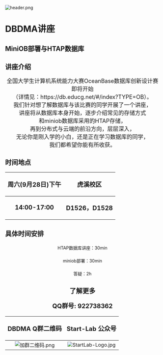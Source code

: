![header.png](https://s2.loli.net/2024/09/23/sXlRY1n7mZ6BL9e.png)

# DBDMA讲座

## MiniOB部署与HTAP数据库

## 讲座介绍

<center><p style="font-size:18px;">全国大学生计算机系统能力大赛OceanBase数据库创新设计赛即将开始<br>（详情见：https://db.educg.net/#/index?TYPE=OB）。<br>我们针对想了解数据库与该比赛的同学开展了一个讲座，<br>讲座将从数据库本身开始，逐步介绍常见的存储方式<br>和miniob数据库采用的HTAP存储，<br>再到分布式与云端的前沿方向，层层深入，<br>无论你是刚入学的小白，还是正在学习数据库的同学，<br>我们都希望你能有所收获。</center>

## 时间地点

| <p style="font-size:20px;">周六(9月28日)下午 |     <p style="font-size:20px;">虎溪校区     |
| :------------------------------------------: | :-----------------------------------------: |
|  <p style="font-size:20px;">**14:00-17:00**  | **<p style="font-size:20px;">D1526，D1528** |

## 具体时间安排

<p style="font-size:22px;"><center>HTAP数据库讲座：30min</center>

<p style="font-size:22px;"><center>miniob部署：30min

<p style="font-size:22px;"><center>答疑：2h

## 了解更多

<center><b><p style="font-size:20px;">QQ群号: 922738362</b></center>

|        <p style="font-size:20px;">DBDMA Q群二维码</p>        |       <p style="font-size:20px;">Start-Lab 公众号</p>        |
| :----------------------------------------------------------: | :----------------------------------------------------------: |
| ![加群二维码.png](https://s2.loli.net/2024/09/24/czPioNFv2LRWUHb.png) | ![StartLab-Logo.jpg](https://s2.loli.net/2024/09/23/tJhIyEzSKiPwLOb.jpg) |

